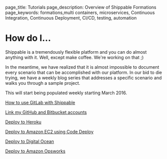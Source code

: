 page_title: Tutorials
page_description: Overview of Shippable Formations
page_keywords: formations,multi containers, microservices, Continuous Integration, Continuous Deployment, CI/CD, testing, automation

# How do I...

Shippable is a tremendously flexible platform and you can do almost anything with it. Well, except make coffee. We're working on that ;)

In the meantime, we have realized that it is almost impossible to document every scenario that can be accomplished with our platform. In our bid to die trying, we have a weekly blog series that addresses a specific scenario and walks you through a sample project. 

This will start being populated weekly starting March 2016.


[How to use GitLab with Shippable](ht_using_gitlab.md)

[Link my GitHub and Bitbucket accounts](ht_link_gh_and_bb.md)

[Deploy to Heroku](ht_heroku.md)

[Deploy to Amazon EC2 using Code Deploy](ht_codedeploy.md)

[Deploy to Digital Ocean](ht_digitalocean.md)

[Deploy to Amazon Opsworks](ht_opsworks.md)